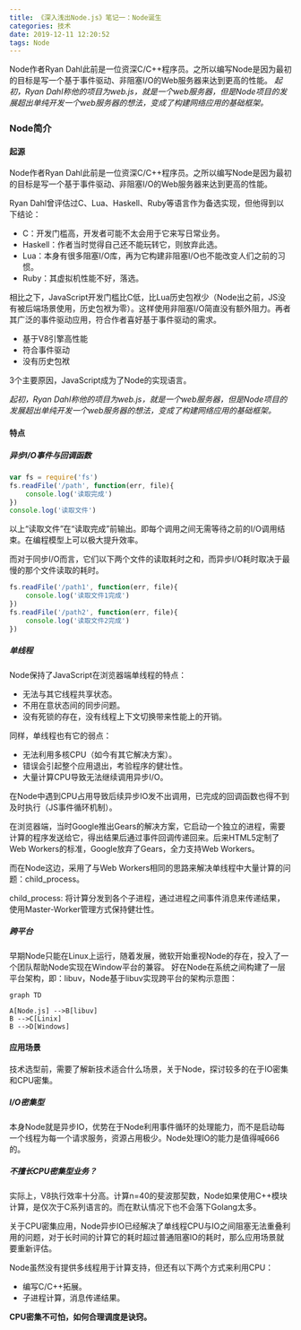 ```yaml
---
title: 《深入浅出Node.js》笔记一：Node诞生
categories: 技术
date: 2019-12-11 12:20:52
tags: Node
---
```


Node作者Ryan Dahl此前是一位资深C/C++程序员。之所以编写Node是因为最初的目标是写一个基于事件驱动、非阻塞I/O的Web服务器来达到更高的性能。
*起初，Ryan Dahl称他的项目为web.js，就是一个web服务器，但是Node项目的发展超出单纯开发一个web服务器的想法，变成了构建网络应用的基础框架。*

<!-- more -->

### Node简介

#### 起源

Node作者Ryan Dahl此前是一位资深C/C++程序员。之所以编写Node是因为最初的目标是写一个基于事件驱动、非阻塞I/O的Web服务器来达到更高的性能。

Ryan Dahl曾评估过C、Lua、Haskell、Ruby等语言作为备选实现，但他得到以下结论：

- C：开发门槛高，开发者可能不太会用于它来写日常业务。
- Haskell：作者当时觉得自己还不能玩转它，则放弃此选。
- Lua：本身有很多阻塞I/O库，再为它构建非阻塞I/O也不能改变人们之前的习惯。
- Ruby：其虚拟机性能不好，落选。

相比之下，JavaScript开发门槛比C低，比Lua历史包袱少（Node出之前，JS没有被后端场景使用，历史包袱为零）。这样使用非阻塞I/O简直没有额外阻力。再者其广泛的事件驱动应用，符合作者喜好基于事件驱动的需求。

- 基于V8引擎高性能
- 符合事件驱动
- 没有历史包袱

3个主要原因，JavaScript成为了Node的实现语言。

*起初，Ryan Dahl称他的项目为web.js，就是一个web服务器，但是Node项目的发展超出单纯开发一个web服务器的想法，变成了构建网络应用的基础框架。*

#### 特点

##### 异步I/O事件与回调函数

```javascript
var fs = require('fs')
fs.readFile('/path', function(err, file){
    console.log('读取完成')
})
console.log('读取文件')
```

以上“读取文件”在“读取完成”前输出。即每个调用之间无需等待之前的I/O调用结束。在编程模型上可以极大提升效率。

而对于同步I/O而言，它们以下两个文件的读取耗时之和，而异步I/O耗时取决于最慢的那个文件读取的耗时。

```javascript
fs.readFile('/path1', function(err, file){
    console.log('读取文件1完成')
})
fs.readFile('/path2', function(err, file){
    console.log('读取文件2完成')
})
```

##### 单线程

Node保持了JavaScript在浏览器端单线程的特点：

- 无法与其它线程共享状态。
- 不用在意状态间的同步问题。
- 没有死锁的存在，没有线程上下文切换带来性能上的开销。

同样，单线程也有它的弱点：

- 无法利用多核CPU（如今有其它解决方案）。
- 错误会引起整个应用退出，考验程序的健壮性。
- 大量计算CPU导致无法继续调用异步I/O。

在Node中遇到CPU占用导致后续异步IO发不出调用，已完成的回调函数也得不到及时执行（JS事件循环机制）。

在浏览器端，当时Google推出Gears的解决方案，它启动一个独立的进程，需要计算的程序发送给它，得出结果后通过事件回调传递回来。后来HTML5定制了Web Workers的标准，Google放弃了Gears，全力支持Web Workers。

而在Node这边，采用了与Web Workers相同的思路来解决单线程中大量计算的问题：child_process。

child_process: 将计算分发到各个子进程，通过进程之间事件消息来传递结果，使用Master-Worker管理方式保持健壮性。

##### 跨平台

早期Node只能在Linux上运行，随着发展，微软开始重视Node的存在，投入了一个团队帮助Node实现在Window平台的兼容。
好在Node在系统之间构建了一层平台架构，即：libuv，Node基于libuv实现跨平台的架构示意图：

```mermaid
graph TD

A[Node.js] -->B[libuv] 
B -->C[Linix]
B -->D[Windows]
```


#### 应用场景

技术选型前，需要了解新技术适合什么场景，关于Node，探讨较多的在于IO密集和CPU密集。

##### I/O密集型

本身Node就是异步IO，优势在于Node利用事件循环的处理能力，而不是启动每一个线程为每一个请求服务，资源占用极少。Node处理IO的能力是值得喊666的。

##### 不擅长CPU密集型业务？

实际上，V8执行效率十分高。计算n=40的斐波那契数，Node如果使用C++模块计算，是仅次于C系列语言的。而在默认情况下也不会落下Golang太多。

关于CPU密集应用，Node异步IO已经解决了单线程CPU与IO之间阻塞无法重叠利用的问题，对于长时间的计算它的耗时超过普通阻塞IO的耗时，那么应用场景就要重新评估。

Node虽然没有提供多线程用于计算支持，但还有以下两个方式来利用CPU：

- 编写C/C++拓展。
- 子进程计算，消息传递结果。

**CPU密集不可怕，如何合理调度是诀窍。**